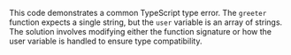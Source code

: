 This code demonstrates a common TypeScript type error. The `greeter` function expects a single string, but the `user` variable is an array of strings.  The solution involves modifying either the function signature or how the user variable is handled to ensure type compatibility.
